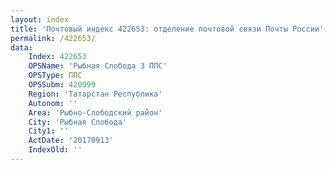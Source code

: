 ```yaml
---
layout: index
title: 'Почтовый индекс 422653: отделение почтовой связи Почты России'
permalink: /422653/
data:
    Index: 422653
    OPSName: 'Рыбная Слобода 3 ППС'
    OPSType: ППС
    OPSSubm: 420999
    Region: 'Татарстан Республика'
    Autonom: ''
    Area: 'Рыбно-Слободский район'
    City: 'Рыбная Слобода'
    City1: ''
    ActDate: '20170913'
    IndexOld: ''
---
```

